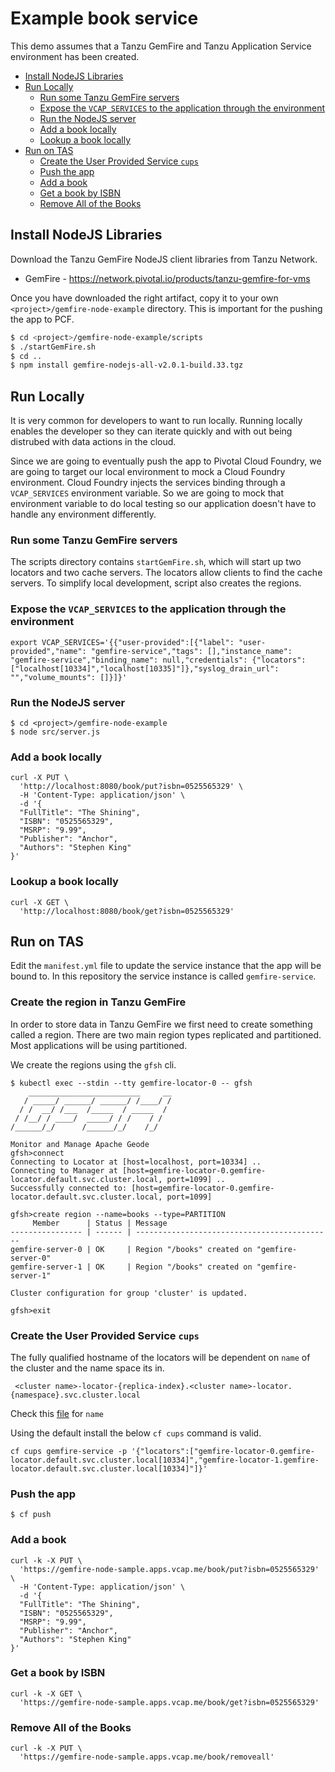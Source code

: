 # Example book service

This demo assumes that a Tanzu GemFire and Tanzu Application Service environment has been created.


<!-- TOC depthFrom:2 depthTo:6 withLinks:1 updateOnSave:1 orderedList:0 -->

- [Install NodeJS Libraries](#install-nodejs-libraries)
- [Run Locally](#run-locally)
	- [Run some Tanzu GemFire servers](#run-some-tanzu-gemfire-servers)
	- [Expose the `VCAP_SERVICES` to the application through the environment](#expose-the-vcapservices-to-the-application-through-the-environment)
	- [Run the NodeJS server](#run-the-nodejs-server)
	- [Add a book locally](#add-a-book-locally)
	- [Lookup a book locally](#lookup-a-book-locally)
- [Run on TAS](#run-on-tas)
	- [Create the User Provided Service `cups`](#create-the-user-provided-service-cups)
	- [Push the app](#push-the-app)
	- [Add a book](#add-a-book)
	- [Get a book by ISBN](#get-a-book-by-isbn)
	- [Remove All of the Books](#remove-all-of-the-books)

<!-- /TOC -->
## Install NodeJS Libraries

Download the Tanzu GemFire NodeJS client libraries from Tanzu Network.

* GemFire - https://network.pivotal.io/products/tanzu-gemfire-for-vms

Once you have downloaded the right artifact, copy it to your own `<project>/gemfire-node-example` directory. This is important for the pushing the app to PCF.

```bash
$ cd <project>/gemfire-node-example/scripts
$ ./startGemFire.sh
$ cd ..
$ npm install gemfire-nodejs-all-v2.0.1-build.33.tgz
```

## Run Locally

It is very common for developers to want to run locally.   Running locally enables the developer so they can iterate quickly and with out being distrubed with data actions in the cloud.

Since we are going to eventually push the app to Pivotal Cloud Foundry, we are going to target our local environment to mock a Cloud Foundry environment.  Cloud Foundry injects the services binding through a `VCAP_SERVICES` environment variable.    So we are going to mock that environment variable to do local testing so our application doesn't have to handle any environment differently.

### Run some Tanzu GemFire servers

The scripts directory contains `startGemFire.sh`, which will start up two locators and two cache servers.  The locators allow clients to find the cache servers.  To simplify local development, script also creates the regions.

### Expose the `VCAP_SERVICES` to the application through the environment
```
export VCAP_SERVICES='{{"user-provided":[{"label": "user-provided","name": "gemfire-service","tags": [],"instance_name": "gemfire-service","binding_name": null,"credentials": {"locators": ["localhost[10334]","localhost[10335]"]},"syslog_drain_url": "","volume_mounts": []}]}'
```
### Run the NodeJS server

```
$ cd <project>/gemfire-node-example
$ node src/server.js
```
### Add a book locally
```
curl -X PUT \
  'http://localhost:8080/book/put?isbn=0525565329' \
  -H 'Content-Type: application/json' \
  -d '{
  "FullTitle": "The Shining",
  "ISBN": "0525565329",
  "MSRP": "9.99",
  "Publisher": "Anchor",
  "Authors": "Stephen King"
}'
```
### Lookup a book locally

```
curl -X GET \
  'http://localhost:8080/book/get?isbn=0525565329'
```

## Run on TAS

Edit the `manifest.yml` file to update the service instance that the app will be bound to.  In this repository the service instance is called `gemfire-service`.


### Create the region in Tanzu GemFire

In order to store data in Tanzu GemFire we first need to create something called a region.  There are two main region types replicated and partitioned.   Most applications will be using partitioned.  

We create the regions using the `gfsh` cli.   

```
$ kubectl exec --stdin --tty gemfire-locator-0 -- gfsh
    _________________________     __
   / _____/ ______/ ______/ /____/ /
  / /  __/ /___  /_____  / _____  /
 / /__/ / ____/  _____/ / /    / /  
/______/_/      /______/_/    /_/  

Monitor and Manage Apache Geode
gfsh>connect
Connecting to Locator at [host=localhost, port=10334] ..
Connecting to Manager at [host=gemfire-locator-0.gemfire-locator.default.svc.cluster.local, port=1099] ..
Successfully connected to: [host=gemfire-locator-0.gemfire-locator.default.svc.cluster.local, port=1099]

gfsh>create region --name=books --type=PARTITION
     Member      | Status | Message
---------------- | ------ | --------------------------------------------
gemfire-server-0 | OK     | Region "/books" created on "gemfire-server-0"
gemfire-server-1 | OK     | Region "/books" created on "gemfire-server-1"

Cluster configuration for group 'cluster' is updated.

gfsh>exit
```

### Create the User Provided Service `cups`
The fully qualified hostname of the locators will be dependent on `name` of the cluster and the name space its in.   

```
 <cluster name>-locator-{replica-index}.<cluster name>-locator.{namespace}.svc.cluster.local
 ```

Check this [file](../install-tas-and-tgf/setup-tanzu-gemfire/tanzu-gemfire.yml) for `name`

Using the default install the below `cf cups` command is valid.

```
cf cups gemfire-service -p '{"locators":["gemfire-locator-0.gemfire-locator.default.svc.cluster.local[10334]","gemfire-locator-1.gemfire-locator.default.svc.cluster.local[10334]"]}'
```

### Push the app

```
$ cf push
```

### Add a book
```
curl -k -X PUT \
  'https://gemfire-node-sample.apps.vcap.me/book/put?isbn=0525565329' \
  -H 'Content-Type: application/json' \
  -d '{
  "FullTitle": "The Shining",
  "ISBN": "0525565329",
  "MSRP": "9.99",
  "Publisher": "Anchor",
  "Authors": "Stephen King"
}'
```

### Get a book by ISBN
```
curl -k -X GET \
  'https://gemfire-node-sample.apps.vcap.me/book/get?isbn=0525565329'
```
### Remove All of the Books
```
curl -k -X PUT \
  'https://gemfire-node-sample.apps.vcap.me/book/removeall'
```

